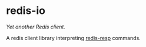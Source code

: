 # redis-io

*Yet another Redis client.*

A redis client library interpreting [redis-resp][1] commands.

[1]: https://github.com/twittner/redis-resp
